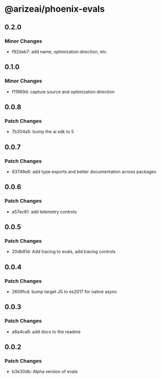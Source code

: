 # @arizeai/phoenix-evals

## 0.2.0

### Minor Changes

- f92dab7: add name, optimization direction, etc.

## 0.1.0

### Minor Changes

- f11969d: capture source and optimization direction

## 0.0.8

### Patch Changes

- 7b204a5: bump the ai sdk to 5

## 0.0.7

### Patch Changes

- 83748e6: add type exports and better documentation across packages

## 0.0.6

### Patch Changes

- a57ec81: add telemetry controls

## 0.0.5

### Patch Changes

- 20db91d: Add tracing to evals, add tracing controls

## 0.0.4

### Patch Changes

- 2609fcd: bump target JS to es2017 for native async

## 0.0.3

### Patch Changes

- a6a4ca8: add docs to the readme

## 0.0.2

### Patch Changes

- b3e30db: Alpha version of evals
